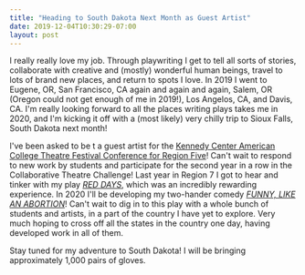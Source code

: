 ```yaml
---
title: "Heading to South Dakota Next Month as Guest Artist"
date: 2019-12-04T10:30:29-07:00
layout: post
---
```


I really really love my job. Through playwriting I get to tell all sorts of stories, collaborate with creative and (mostly) wonderful human beings, travel to lots of brand new places, and return to spots I love. In 2019 I went to Eugene, OR, San Francisco, CA again and again and again, Salem, OR (Oregon could not get enough of me in 2019!), Los Angelos, CA, and Davis, CA. I'm really looking forward to all the places writing plays takes me in 2020, and I'm kicking it off with a (most likely) very chilly trip to Sioux Falls, South Dakota next month!

I've been asked to be t a guest artist for the [Kennedy Center American College Theatre Festival Conference for Region Five](https://www.kcactf5.org/)! Can't wait to respond to new work by students and participate for the second year in a row in the Collaborative Theatre Challenge! Last year in Region 7 I got to hear and tinker with my play [*RED DAYS*](https://newplayexchange.org/plays/232234/red-days), which was an incredibly rewarding experience. In 2020 I'll be developing my two-hander comedy [*FUNNY, LIKE AN ABORTION*](https://newplayexchange.org/plays/450187/funny-abortion)! Can't wait to dig in to this play with a whole bunch of students and artists, in a part of the country I have yet to explore. Very much hoping to cross off all the states in the country one day, having developed work in all of them.

Stay tuned for my adventure to South Dakota! I will be bringing approximately 1,000 pairs of gloves.
